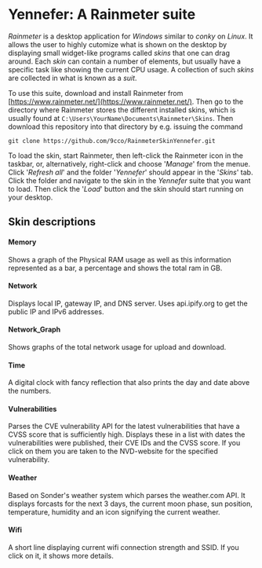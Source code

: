 # Yennefer: A Rainmeter suite

*Rainmeter* is a desktop application for *Windows* similar to *conky* on *Linux*. It allows the user to highly cutomize what is shown on the desktop by displaying small widget-like programs called *skins* that one can drag around. Each *skin* can contain a number of elements, but usually have a specific task like showing the current CPU usage. A collection of such *skins* are collected in what is known as a *suit*.

To use this suite, download and install Rainmeter from [https://www.rainmeter.net/](https://www.rainmeter.net/). Then go to the directory where Rainmeter stores the different installed skins, which is usually found at `C:\Users\YourName\Documents\Rainmeter\Skins`. Then download this repository into that directory by e.g. issuing the command
```
git clone https://github.com/9cco/RainmeterSkinYennefer.git
```
To load the skin, start Rainmeter, then left-click the Rainmeter icon in the taskbar, or, alternatively, right-click and choose '*Manage*' from the menue. Click '*Refresh all*' and
the folder '*Yennefer*' should appear in the '*Skins*' tab. Click the folder and navigate to the skin in the *Yennefer* suite that you want to load. Then click the '*Load*' button and the skin should start running on your desktop.

## Skin descriptions

#### Memory

Shows a graph of the Physical RAM usage as well as this information represented as a bar, a percentage and shows the total ram in GB.

#### Network

Displays local IP, gateway IP, and DNS server. Uses api.ipify.org to get the public IP and IPv6 addresses.

#### Network_Graph

Shows graphs of the total network usage for upload and download.

#### Time

A digital clock with fancy reflection that also prints the day and date above the numbers.

#### Vulnerabilities

Parses the CVE vulnerability API for the latest vulnerabilities that have a CVSS score that is sufficiently high. Displays these in a list with dates the vulnerabilities were published, their CVE IDs and the CVSS score. If you click on them you are taken to the NVD-website for the specified vulnerability.

#### Weather

Based on Sonder's weather system which parses the weather.com API. It displays forcasts for the next 3 days, the current moon phase, sun position, temperature, humidity and an icon signifying the current weather.

#### Wifi

A short line displaying current wifi connection strength and SSID. If you click on it, it shows more details.